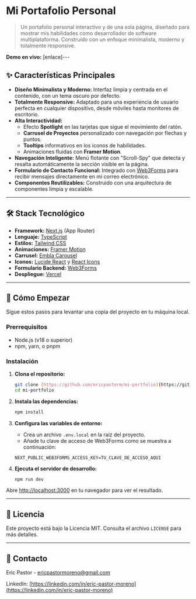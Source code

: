 # Mi Portafolio Personal

> Un portafolio personal interactivo y de una sola página, diseñado para mostrar mis habilidades como desarrollador de software multiplataforma. Construido con un enfoque minimalista, moderno y totalmente responsive.

**Demo en vivo:** [enlace]---

## ✨ Características Principales

-   **Diseño Minimalista y Moderno:** Interfaz limpia y centrada en el contenido, con un tema oscuro por defecto.
-   **Totalmente Responsive:** Adaptado para una experiencia de usuario perfecta en cualquier dispositivo, desde móviles hasta monitores de escritorio.
-   **Alta Interactividad:**
    -   Efecto **Spotlight** en las tarjetas que sigue el movimiento del ratón.
    -   **Carrusel de Proyectos** personalizado con navegación por flechas y puntos.
    -   **Tooltips** informativos en los iconos de habilidades.
    -   Animaciones fluidas con **Framer Motion**.
-   **Navegación Inteligente:** Menú flotante con "Scroll-Spy" que detecta y resalta automáticamente la sección visible en la página.
-   **Formulario de Contacto Funcional:** Integrado con [Web3Forms](https://web3forms.com/) para recibir mensajes directamente en mi correo electrónico.
-   **Componentes Reutilizables:** Construido con una arquitectura de componentes limpia y escalable.

---

## 🛠️ Stack Tecnológico

-   **Framework:** [Next.js](https://nextjs.org/) (App Router)
-   **Lenguaje:** [TypeScript](https://www.typescriptlang.org/)
-   **Estilos:** [Tailwind CSS](https://tailwindcss.com/)
-   **Animaciones:** [Framer Motion](https://www.framer.com/motion/)
-   **Carrusel:** [Embla Carousel](https://www.embla-carousel.com/)
-   **Iconos:** [Lucide React](https://lucide.dev/) y [React Icons](https://react-icons.github.io/react-icons/)
-   **Formulario Backend:** [Web3Forms](https://web3forms.com/)
-   **Despliegue:** [Vercel](https://vercel.com/)

---

## 🚀 Cómo Empezar

Sigue estos pasos para levantar una copia del proyecto en tu máquina local.

### Prerrequisitos

-   Node.js (v18 o superior)
-   npm, yarn, o pnpm

### Instalación

1.  **Clona el repositorio:**
    ```bash
    git clone [https://github.com/ericpastorm/mi-portfolio](https://github.com/ericpastorm/mi-portfolio) 
    cd mi-portfolio
    ```

2.  **Instala las dependencias:**
    ```bash
    npm install
    ```

3.  **Configura las variables de entorno:**
    -   Crea un archivo `.env.local` en la raíz del proyecto.
    -   Añade tu clave de acceso de Web3Forms como se muestra a continuación:
    ```
    NEXT_PUBLIC_WEB3FORMS_ACCESS_KEY=TU_CLAVE_DE_ACCESO_AQUI
    ```

4.  **Ejecuta el servidor de desarrollo:**
    ```bash
    npm run dev
    ```

Abre [http://localhost:3000](http://localhost:3000) en tu navegador para ver el resultado.

---

## 📜 Licencia

Este proyecto está bajo la Licencia MIT. Consulta el archivo `LICENSE` para más detalles.

---

## 💬 Contacto

Eric Pastor - [ericpastormoreno@gmail.com](mailto:ericpastormoreno@gmail.com)

LinkedIn: [https://linkedin.com/in/eric-pastor-moreno](https://linkedin.com/in/eric-pastor-moreno)